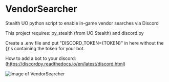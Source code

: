 # VendorSearcher
Stealth UO python script to enable in-game vendor searches via Discord

This project requires: py_stealth (from UO Stealth) and discord.py

Create a .env file and put "DISCORD_TOKEN={TOKEN}" in here without the {}'s containing the token for your bot.

How to add a bot to your discord: (https://discordpy.readthedocs.io/en/latest/discord.html)

![Image of VendorSearcher](https://i.imgur.com/DGMb5wY.png)
